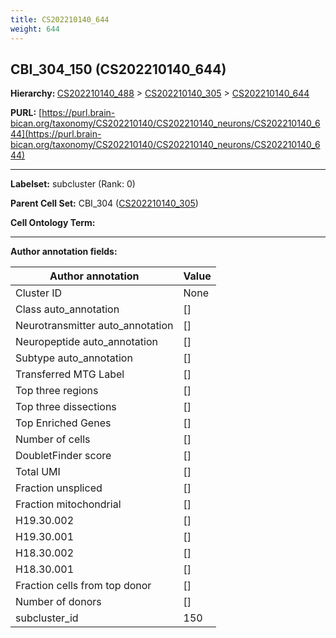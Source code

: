 ```yaml
---
title: CS202210140_644
weight: 644
---
```

## CBI_304_150 (CS202210140_644)
<b>Hierarchy: </b>
[CS202210140_488](../CS202210140_488) >
[CS202210140_305](../CS202210140_305) >
[CS202210140_644](../CS202210140_644)

**PURL:** [https://purl.brain-bican.org/taxonomy/CS202210140/CS202210140_neurons/CS202210140_644](https://purl.brain-bican.org/taxonomy/CS202210140/CS202210140_neurons/CS202210140_644)

---


**Labelset:** subcluster (Rank: 0)

**Parent Cell Set:** CBI_304 ([CS202210140_305](../CS202210140_305))



**Cell Ontology Term:** 

[MARKER GENES.]: #


---

[TRANSFERRED ANNOTATIONS.]: #


[AUTHOR ANNOTATION FIELDS.]: #


**Author annotation fields:**

| Author annotation | Value |
|-------------------|-------|
|Cluster ID|None|
|Class auto_annotation|[]|
|Neurotransmitter auto_annotation|[]|
|Neuropeptide auto_annotation|[]|
|Subtype auto_annotation|[]|
|Transferred MTG Label|[]|
|Top three regions|[]|
|Top three dissections|[]|
|Top Enriched Genes|[]|
|Number of cells|[]|
|DoubletFinder score|[]|
|Total UMI|[]|
|Fraction unspliced|[]|
|Fraction mitochondrial|[]|
|H19.30.002|[]|
|H19.30.001|[]|
|H18.30.002|[]|
|H18.30.001|[]|
|Fraction cells from top donor|[]|
|Number of donors|[]|
|subcluster_id|150|
